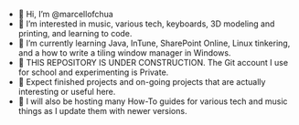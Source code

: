 - 👋 Hi, I’m @marcellofchua
- 👀 I’m interested in music, various tech, keyboards, 3D modeling and printing, and learning to code.
- 🌱 I’m currently learning Java, InTune, SharePoint Online, Linux tinkering, and a how to write a tiling window manager in Windows.
- 🚧 THIS REPOSITORY IS UNDER CONSTRUCTION. The Git account I use for school and experimenting is Private.
- 🚧 Expect finished projects and on-going projects that are actually interesting or useful here.
- 🚧 I will also be hosting many How-To guides for various tech and music things as I update them with newer versions.

